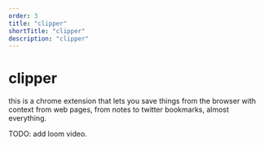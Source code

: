 ```yaml
---
order: 3
title: "clipper"
shortTitle: "clipper"
description: "clipper"
---
```


# clipper

this is a chrome extension that lets you save things from the browser with context from web pages,  from notes to twitter bookmarks, almost everything.

TODO: add loom video.